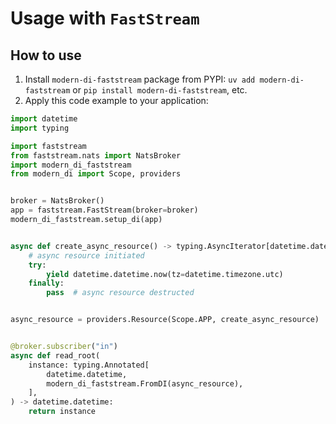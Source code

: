 # Usage with `FastStream`

## How to use

1. Install `modern-di-faststream` package from PYPI: `uv add modern-di-faststream` or `pip install modern-di-faststream`, etc.
2. Apply this code example to your application:

```python
import datetime
import typing

import faststream
from faststream.nats import NatsBroker
import modern_di_faststream
from modern_di import Scope, providers


broker = NatsBroker()
app = faststream.FastStream(broker=broker)
modern_di_faststream.setup_di(app)


async def create_async_resource() -> typing.AsyncIterator[datetime.datetime]:
    # async resource initiated
    try:
        yield datetime.datetime.now(tz=datetime.timezone.utc)
    finally:
        pass  # async resource destructed


async_resource = providers.Resource(Scope.APP, create_async_resource)


@broker.subscriber("in")
async def read_root(
    instance: typing.Annotated[
        datetime.datetime,
        modern_di_faststream.FromDI(async_resource),
    ],
) -> datetime.datetime:
    return instance

```
